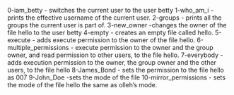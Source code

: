 0-iam_betty - switches the current user to the user betty
1-who_am_i -  prints the effective username of the current user.
2-groups - prints all the groups the current user is part of.
3-new_owner -changes the owner of the file hello to the user betty
4-empty - creates an empty file called hello.
5-execute - adds execute permission to the owner of the file hello.
6-multiple_permissions - execute permission to the owner and the group owner, and read permission to other users, to the file hello.
7-everybody - adds execution permission to the owner, the group owner and the other users, to the file hello
8-James_Bond - sets the permission to the file hello as 007
9-John_Doe -sets the mode of the file
10-mirror_permissions -  sets the mode of the file hello the same as olleh’s mode.
